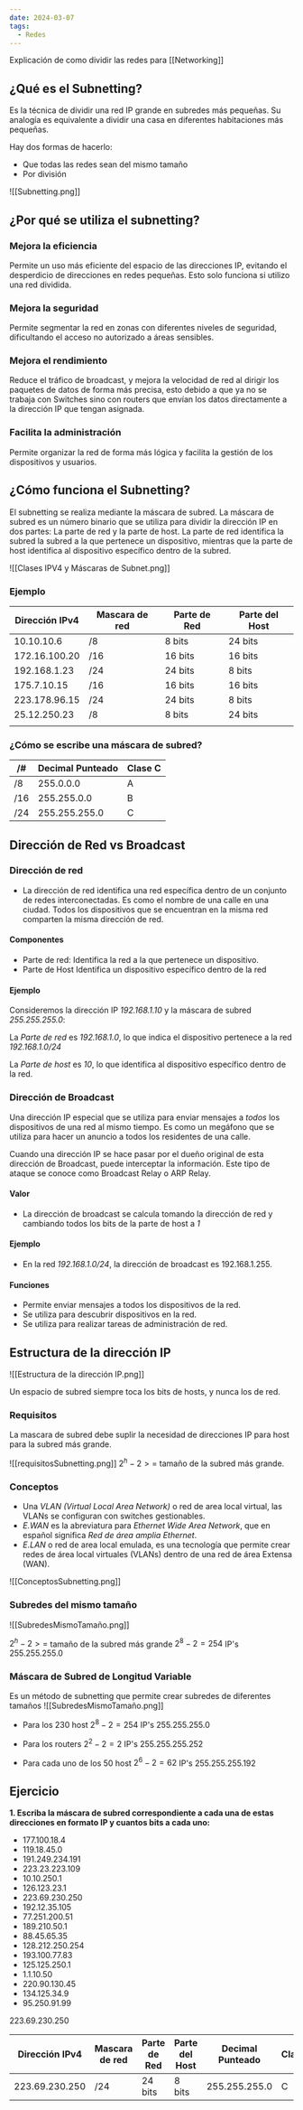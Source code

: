 ```yaml
---
date: 2024-03-07
tags:
  - Redes
---
```


Explicación de como dividir las redes para [[Networking]]
## ¿Qué es el Subnetting?
Es la técnica de dividir una red IP grande en subredes más pequeñas. Su analogía es equivalente a dividir una casa en diferentes habitaciones más pequeñas.

Hay dos formas de hacerlo:
- Que todas las redes sean del mismo tamaño
- Por división

![[Subnetting.png]]
## ¿Por qué se utiliza el subnetting?

### Mejora la eficiencia
Permite un uso más eficiente del espacio de las direcciones IP, evitando el desperdicio de direcciones en redes pequeñas. Esto solo funciona si utilizo una red dividida.
### Mejora la seguridad
Permite segmentar la red en zonas con diferentes niveles de seguridad, dificultando el acceso no autorizado a áreas sensibles.
### Mejora el rendimiento
Reduce el tráfico de broadcast, y mejora la velocidad de red al dirigir los paquetes de datos de forma más precisa, esto debido a que ya no se trabaja con Switches sino con routers que envían los datos directamente a la dirección IP que tengan asignada.
### Facilita la administración
Permite organizar la red de forma más lógica y facilita la gestión de los dispositivos y usuarios.

## ¿Cómo funciona el Subnetting?

El subnetting se realiza mediante la máscara de subred. La máscara de subred es un número binario que se utiliza para dividir la dirección IP en dos partes: La parte de red y la parte de host. La parte de red identifica la subred la subred a la que pertenece un dispositivo, mientras que la parte de host identifica al dispositivo específico dentro de la subred.

![[Clases IPV4 y Máscaras de Subnet.png]]

### Ejemplo

| Dirección IPv4 | Mascara de red | Parte de Red | Parte del Host |
| -------------- | -------------- | ------------ | -------------- |
| 10.10.10.6     | /8             | 8 bits       | 24 bits        |
| 172.16.100.20  | /16            | 16 bits      | 16 bits        |
| 192.168.1.23   | /24            | 24 bits      | 8 bits         |
| 175.7.10.15    | /16            | 16 bits      | 16 bits        |
| 223.178.96.15  | /24            | 24 bits      | 8 bits         |
| 25.12.250.23   | /8             | 8 bits       | 24 bits        |
|                |                |              |                |

### ¿Cómo se escribe una máscara de subred?

| /#  | Decimal Punteado | Clase C |
| --- | ---------------- | ------- |
| /8  | 255.0.0.0        | A       |
| /16 | 255.255.0.0      | B       |
| /24 | 255.255.255.0    | C       |
## Dirección de Red vs Broadcast
### Dirección de red
- La dirección de red identifica una red específica dentro de un conjunto de redes interconectadas. Es como el nombre de una calle en una ciudad. Todos los dispositivos que se encuentran en la misma red comparten la misma dirección de red.
#### Componentes
- Parte de red: Identifica la red a la que pertenece un dispositivo.
- Parte de Host Identifica un dispositivo específico dentro de la red

#### Ejemplo
Consideremos la dirección IP *192.168.1.10* y la máscara de subred *255.255.255.0*:

La *Parte de red* es *192.168.1.0*, lo que indica el dispositivo pertenece a la red *192.168.1.0/24*

La *Parte de host* es *10*, lo que identifica al dispositivo específico dentro de la red.

### Dirección de Broadcast
Una dirección IP especial que se utiliza para enviar mensajes a *todos* los dispositivos de una red al mismo tiempo. Es como un megáfono que se utiliza para hacer un anuncio a todos los residentes de una calle.

Cuando una dirección IP se hace pasar por el dueño original de esta dirección de Broadcast, puede interceptar la información. Este tipo de ataque se conoce como Broadcast Relay o ARP Relay.
#### Valor
- La dirección de broadcast se calcula tomando la dirección de red y cambiando todos los bits de la parte de host a *1*

#### Ejemplo
- En la red *192.168.1.0/24*, la dirección de broadcast es 192.168.1.255.

#### Funciones
- Permite enviar mensajes a todos los dispositivos de la red.
- Se utiliza para descubrir dispositivos en la red.
- Se utiliza para realizar tareas de administración de red.

## Estructura de la dirección IP

![[Estructura de la dirección IP.png]]

Un espacio de subred siempre toca los bits de hosts, y nunca los de red.

### Requisitos
La mascara de subred debe suplir la necesidad de direcciones IP para host para la subred más grande.

![[requisitosSubnetting.png]]
$2^h -2 >=$ tamaño de la subred más grande.

### Conceptos

- Una *VLAN (Virtual Local Area Network)* o red de area local virtual, las VLANs se configuran con switches gestionables.
- *E.WAN* es la abreviatura para *Ethernet Wide Area Network*, que en español significa *Red de área amplia Ethernet*.
- *E.LAN* o red de area local emulada, es una tecnología que permite crear redes de área local virtuales (VLANs) dentro de una red de área Extensa (WAN).

![[ConceptosSubnetting.png]]

### Subredes del mismo tamaño

![[SubredesMismoTamaño.png]]

$2^h-2>=$ tamaño de la subred más grande
$2^8-2=254$ IP's
$255.255.255.0$

### Máscara de Subred de Longitud Variable
Es un método de subnetting que permite crear subredes de diferentes tamaños
![[SubredesMismoTamaño.png]]

- Para los 230 host
$2^8-2=254$ IP's
$255.255.255.0$

- Para los routers
$2^2-2=2$ IP's
$255.255.255.252$

- Para cada uno de los 50 host
$2^6-2=62$ IP's
$255.255.255.192$


## Ejercicio
**1. Escriba la máscara de subred correspondiente a cada una de estas direcciones en formato IP y cuantos bits a cada uno:**

- 177.100.18.4
- 119.18.45.0
- 191.249.234.191
- 223.23.223.109
- 10.10.250.1
- 126.123.23.1
- 223.69.230.250
- 192.12.35.105
- 77.251.200.51
- 189.210.50.1
- 88.45.65.35
- 128.212.250.254
- 193.100.77.83
- 125.125.250.1
- 1.1.10.50
- 220.90.130.45
- 134.125.34.9
- 95.250.91.99


223.69.230.250

| Dirección IPv4 | Mascara de red | Parte de Red | Parte del Host | Decimal Punteado | Clase | Binario                            |
| -------------- | -------------- | ------------ | -------------- | ---------------- | ----- | ---------------------------------- |
| 223.69.230.250 | /24            | 24 bits      | 8 bits         | 255.255.255.0    | C     | 11011111.1000101.11100110.11111010 |
